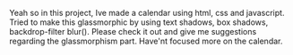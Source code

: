 Yeah so in this project, Ive made a calendar using html, css and javascript.
Tried to make this glassmorphic by using text shadows, box shadows, backdrop-filter blur(). 
Please check it out and give me suggestions regarding the glassmorphism part. 
Have'nt focused more on the calendar.

